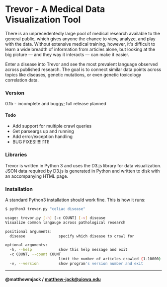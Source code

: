 # Trevor - A Medical Data Visualization Tool


There is an unprecedentedly large pool of medical research available to the general public, which gives anyone the chance to view, analyze, and play with the data. Without extensive medical training, however, it's difficult to learn a wide breadth of information from articles alone, but looking at the big picture — and they way it interacts — can make it easier.

Enter a disease into Trevor and see the most prevalent language observed across published research. The goal is to connect similar data points across topics like diseases, genetic mutations, or even genetic toxicology correlation data.



### Version
0.1b - incomplete and buggy; full release planned

#### Todo
* Add support for multiple crawl queries
* Get parseargs up and running
* Add error/exception handling
* BUG FIXES!!!!!!111!

### Libraries

Trevor is written in Python 3 and uses the D3.js library for data visualization. JSON data required by D3.js is generated in Python and written to disk with an accompanying HTML page.


### Installation

A standard Python3 installation should work fine. This is how it runs:

```sh
$ python3 trevor.py "celiac disease"
```

```sh
usage: trevor.py [-h] [-c COUNT] [-v] disease
Visualize common langauge across pathological research

positional arguments:
  disease               specify which disease to crawl for

optional arguments:
  -h, --help            show this help message and exit
  -c COUNT, --count COUNT
                        limit the number of articles crawled (1-10000)
  -v, --version         show program's version number and exit
```

----------
#### @matthewmjack / matthew-jack@uiowa.edu